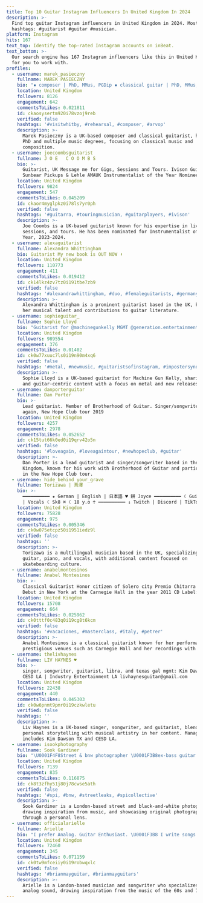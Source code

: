 ```yaml
---
title: Top 10 Guitar Instagram Influencers In United Kingdom In 2024
description: >-
  Find top guitar Instagram influencers in United Kingdom in 2024. Most popular
  hashtags: #guitarist #guitar #musician.
platform: Instagram
hits: 167
text_top: Identify the top-rated Instagram accounts on inBeat.
text_bottom: >-
  Our search engine has 167 Instagram influencers like this in United Kingdom
  for you to work with.
profiles:
  - username: marek_pasieczny
    fullname: MAREK PASIECZNY
    bio: "▪ composer | PhD, MMus, PGDip ▪ classical guitar | PhD, MMus, Master of Arts, PGDip based in the UK \U0001F1EC\U0001F1E7"
    location: United Kingdom
    followers: 8126
    engagement: 642
    commentsToLikes: 0.021811
    id: ckaosysertm920i78vzoj9reb
    verified: false
    hashtags: '#visitwhitby, #rehearsal, #composer, #arvop'
    description: >-
      Marek Pasieczny is a UK-based composer and classical guitarist, holding a
      PhD and multiple music degrees, focusing on classical music and
      composition.
  - username: joecoombsguitarist
    fullname: J O E   C O O M B S
    bio: >-
      Guitarist, UK Message me for Gigs, Sessions and Tours. Ivison Guitars,
      Sunbear Pickups & Lehle AMAUK Instrumentalist of the Year Nominee ‘23 ‘24
    location: United Kingdom
    followers: 9824
    engagement: 547
    commentsToLikes: 0.045209
    id: ckaor4myglpkz0i78ls7yr0ph
    verified: false
    hashtags: '#guitarra, #touringmusician, #guitarplayers, #ivison'
    description: >-
      Joe Coombs is a UK-based guitarist known for his expertise in live gigs,
      sessions, and tours. He has been nominated for Instrumentalist of the
      Year, 2023-2024.
  - username: alexaguitarist
    fullname: Alexandra Whittingham
    bio: Guitarist My new book is OUT NOW ⬇️
    location: United Kingdom
    followers: 110773
    engagement: 411
    commentsToLikes: 0.019412
    id: ck14lkz4zv7tz0i191tbe7zb9
    verified: false
    hashtags: '#alexandrawhittingham, #duo, #femaleguitarists, #germany'
    description: >-
      Alexandra Whittingham is a prominent guitarist based in the UK, known for
      her musical talent and contributions to guitar literature.
  - username: sophieguitar_
    fullname: Sophie Lloyd
    bio: "Guitarist for @machinegunkelly MGMT @generation.entertainment \U0001F3B8\U0001F47B \U0001F1EC\U0001F1E7"
    location: United Kingdom
    followers: 989554
    engagement: 376
    commentsToLikes: 0.01402
    id: ck0w77xuuc7ls0i19n90m4xq6
    verified: false
    hashtags: '#metal, #newmusic, #guitaristsofinstagram, #impostersyndrome'
    description: >-
      Sophie Lloyd is a UK-based guitarist for Machine Gun Kelly, sharing music
      and guitar-centric content with a focus on metal and new releases.
  - username: danporterguitar
    fullname: Dan Porter
    bio: >-
      Lead guitarist. Member of Brotherhood of Guitar. Singer/songwriter. Love
      again, New Hope Club tour 2019
    location: United Kingdom
    followers: 4257
    engagement: 2978
    commentsToLikes: 0.052652
    id: ck15tut66k0ed0i19qrv42o5n
    verified: false
    hashtags: '#loveagain, #loveagaintour, #newhopeclub, #guitar'
    description: >-
      Dan Porter is a lead guitarist and singer/songwriter based in the United
      Kingdom, known for his work with Brotherhood of Guitar and participation
      in the New Hope Club tour.
  - username: hide_behind_your_grave
    fullname: Torizawa | 鳥澤
    bio: >-
      ━━━━━━━━━━ ★ German | English | 日本語 ♥ 餅 Joyce ━━━━━━━━━━ ☾ Guitar | Piano
      | Vocals ☾ Sk8 ⌘ ☾ 18 y.o ☥ ━━━━━━━━━━ ↓ Twitch | Discord | TikTok ↓
    location: United Kingdom
    followers: 75828
    engagement: 975
    commentsToLikes: 0.005346
    id: ck0w075etcpz50i1951iedz9l
    verified: false
    hashtags: ''
    description: >-
      Torizawa is a multilingual musician based in the UK, specializing in
      guitar, piano, and vocals, with additional content focused on
      skateboarding culture.
  - username: anabelmontesinos
    fullname: Anabel Montesinos
    bio: >-
      Classical Guitarist Honor citizen of Solero city Premio Chitarra d’Oro
      Debut in New York at the Carnegie Hall in the year 2011 CD Label: Naxos
    location: United Kingdom
    followers: 15708
    engagement: 664
    commentsToLikes: 0.025962
    id: ck0tttf0c483q0i19cg8t6kcm
    verified: false
    hashtags: '#vacaciones, #masterclass, #italy, #petrer'
    description: >-
      Anabel Montesinos is a classical guitarist known for her performances at
      prestigious venues such as Carnegie Hall and her recordings with Naxos.
  - username: thelivhaynes
    fullname: LIV HAYNES ♥
    bio: >-
      singer, songwriter, guitarist, libra, and texas gal mgmt: Kim Dawson TX |
      CESD LA | Industry Entertainment LA livhaynesguitar@gmail.com
    location: United Kingdom
    followers: 22438
    engagement: 440
    commentsToLikes: 0.045303
    id: ck0w6pnmt9pmr0i19czkwletu
    verified: false
    hashtags: ''
    description: >-
      Liv Haynes is a UK-based singer, songwriter, and guitarist, blending
      personal storytelling with musical artistry in her content. Management
      includes Kim Dawson TX and CESD LA.
  - username: isookphotography
    fullname: Sook Gardiner
    bio: "\U0001F4F8Street & bnw photographer \U0001F3B8ex-bass guitar player \U0001F49Fmusic is my biggest inspiration \U0001F1EC\U0001F1E7London \U0001F4F8All photos by me ©"
    location: United Kingdom
    followers: 7139
    engagement: 835
    commentsToLikes: 0.116875
    id: ck8t3zfhy51j80j78cwse5ath
    verified: false
    hashtags: '#spi, #bnw, #streetleaks, #spicollective'
    description: >-
      Sook Gardiner is a London-based street and black-and-white photographer,
      drawing inspiration from music, and showcasing original photography
      through a personal lens.
  - username: officialarielle
    fullname: Arielle
    bio: "I prefer Analog. Guitar Enthusiast. \U0001F3B8 I write songs. 60's and 70's \U0001F33B\U0001F33C \U0001F1EC\U0001F1E7London"
    location: United Kingdom
    followers: 72460
    engagement: 345
    commentsToLikes: 0.071159
    id: ck0tw9mfceiiy0i19robwqxlc
    verified: false
    hashtags: '#brianmayguitar, #brianmayguitars'
    description: >-
      Arielle is a London-based musician and songwriter who specializes in
      analog sound, drawing inspiration from the music of the 60s and 70s.
---
```


